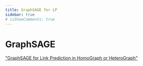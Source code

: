 ```yaml
---
title: GraphSAGE for LP
sidebar: true
# isShowComments: true
---
```


# GraphSAGE

<ClientOnly>
<title-pv/>
</ClientOnly>

["GraphSAGE for Link Prediction in HomoGraph or HeteroGraph"](https://github.com/Khancat1120/GraphSAGE)

<ClientOnly>
  <leave/>
</ClientOnly/>